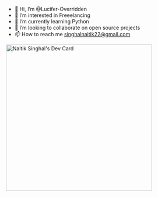 - 👋 Hi, I’m @Lucifer-Overridden
- 👀 I’m interested in Freeelancing 
- 🌱 I’m currently learning Python
- 💞️ I’m looking to collaborate on open source projects
- 📫 How to reach me singhalnaitik22@gmail.com

<!---
Lucifer-Overridden/Lucifer-Overridden is a ✨ special ✨ repository because its `README.md` (this file) appears on your GitHub profile.
You can click the Preview link to take a look at your changes.
--->
<a href="https://app.daily.dev/Lucifer_"><img src="https://api.daily.dev/devcards/555857384fec4cc29c867d638cf720e0.png?r=w1q" width="400" alt="Naitik Singhal's Dev Card"/></a>
